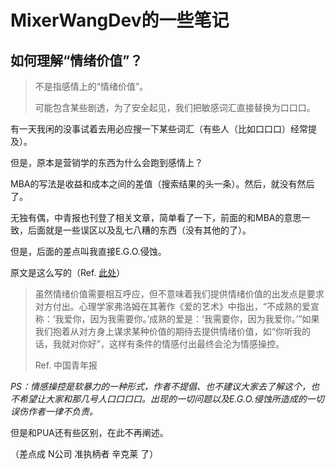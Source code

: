 # MixerWangDev的一些笔记

## 如何理解“情绪价值”？

> 不是指感情上的“情绪价值”。
>
> 可能包含某些剧透，为了安全起见，我们把敏感词汇直接替换为口口口。

有一天我闲的没事试着去用必应搜一下某些词汇（有些人（比如口口口）经常提及）。

但是，原本是营销学的东西为什么会跑到感情上？

MBA的写法是收益和成本之间的差值（搜索结果的头一条）。然后，就没有然后了。

无独有偶，中青报也刊登了相关文章，简单看了一下，前面的和MBA的意思一致，后面就是一些误区以及乱七八糟的东西（没有其他的了）。

但是，后面的差点叫我直接E.G.O.侵蚀。

原文是这么写的（Ref. [此处](https://zqb.cyol.com/html/2024-10/19/nw.D110000zgqnb_20241019_4-04.htm)）

> 虽然情绪价值需要相互呼应，但不意味着我们提供情绪价值的出发点是要求对方付出。心理学家弗洛姆在其著作《爱的艺术》中指出，“不成熟的爱宣称：‘我爱你，因为我需要你。’成熟的爱是：‘我需要你，因为我爱你。’”如果我们抱着从对方身上谋求某种价值的期待去提供情绪价值，如“你听我的话，我就对你好”，这样有条件的情感付出最终会沦为情感操控。
> 
> Ref. 中国青年报

*PS：情感操控是软暴力的一种形式，作者不提倡、也不建议大家去了解这个，也不希望让大家和那几号人口口口口。出现的一切问题以及E.G.O.侵蚀所造成的一切误伤作者一律不负责。*

但是和PUA还有些区别，在此不再阐述。

（差点成 N公司 准执柄者 辛克莱 了）
